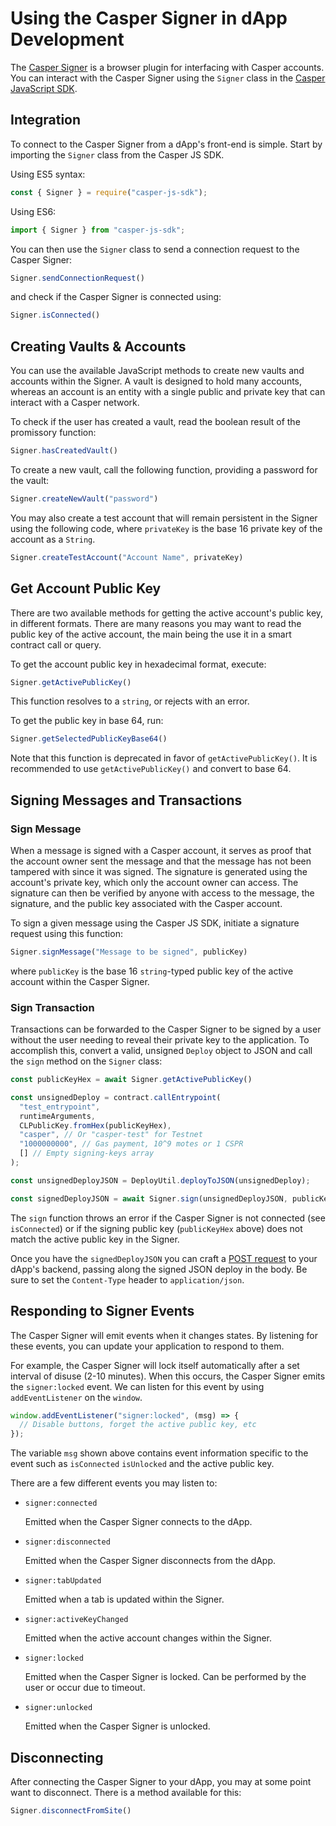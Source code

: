 # Using the Casper Signer in dApp Development

The [Casper Signer](https://github.com/casper-ecosystem/signer) is a browser plugin for interfacing with Casper accounts. You can interact with the Casper Signer using the `Signer` class in the [Casper JavaScript SDK](https://github.com/casper-ecosystem/casper-js-sdk/).

## Integration

To connect to the Casper Signer from a dApp's front-end is simple. Start by importing the `Signer` class from the Casper JS SDK.

Using ES5 syntax:

```javascript
const { Signer } = require("casper-js-sdk");
```

Using ES6:

```javascript
import { Signer } from "casper-js-sdk";
```

You can then use the `Signer` class to send a connection request to the Casper Signer:

```javascript
Signer.sendConnectionRequest()
```

and check if the Casper Signer is connected using:

```javascript
Signer.isConnected()
```

## Creating Vaults & Accounts

You can use the available JavaScript methods to create new vaults and accounts within the Signer. A vault is designed to hold many accounts, whereas an account is an entity with a single public and private key that can interact with a Casper network.

To check if the user has created a vault, read the boolean result of the promissory function:

```javascript
Signer.hasCreatedVault()
```

To create a new vault, call the following function, providing a password for the vault:

```javascript
Signer.createNewVault("password")
```

You may also create a test account that will remain persistent in the Signer using the following code, where `privateKey` is the base 16 private key of the account as a `String`.

```javascript
Signer.createTestAccount("Account Name", privateKey)
```


## Get Account Public Key

There are two available methods for getting the active account's public key, in different formats. There are many reasons you may want to read the public key of the active account, the main being the use it in a smart contract call or query. 

To get the account public key in hexadecimal format, execute:

```javascript
Signer.getActivePublicKey()
```

This function resolves to a `string`, or rejects with an error.

To get the public key in base 64, run:

```javascript
Signer.getSelectedPublicKeyBase64()
```

Note that this function is deprecated in favor of `getActivePublicKey()`. It is recommended to use `getActivePublicKey()` and convert to base 64.

## Signing Messages and Transactions

### Sign Message

When a message is signed with a Casper account, it serves as proof that the account owner sent the message and that the message has not been tampered with since it was signed. The signature is generated using the account's private key, which only the account owner can access. The signature can then be verified by anyone with access to the message, the signature, and the public key associated with the Casper account.

To sign a given message using the Casper JS SDK, initiate a signature request using this function:

```javascript
Signer.signMessage("Message to be signed", publicKey)
```

where `publicKey` is the base 16 `string`-typed public key of the active account within the Casper Signer.

### Sign Transaction

Transactions can be forwarded to the Casper Signer to be signed by a user without the user needing to reveal their private key to the application. To accomplish this, convert a valid, unsigned `Deploy` object to JSON and call the `sign` method on the `Signer` class:

```javascript
const publicKeyHex = await Signer.getActivePublicKey()

const unsignedDeploy = contract.callEntrypoint(
  "test_entrypoint",
  runtimeArguments,
  CLPublicKey.fromHex(publicKeyHex),
  "casper", // Or "casper-test" for Testnet
  "1000000000", // Gas payment, 10^9 motes or 1 CSPR
  [] // Empty signing-keys array
);

const unsignedDeployJSON = DeployUtil.deployToJSON(unsignedDeploy);

const signedDeployJSON = await Signer.sign(unsignedDeployJSON, publicKeyHex)
```

The `sign` function throws an error if the Casper Signer is not connected (see `isConnected`) or if the signing public key (`publicKeyHex` above) does not match the active public key in the Signer.

Once you have the `signedDeployJSON` you can craft a [POST request](https://developer.mozilla.org/en-US/docs/Web/HTTP/Methods/POST) to your dApp's backend, passing along the signed JSON deploy in the body. Be sure to set the `Content-Type` header to `application/json`.

## Responding to Signer Events

The Casper Signer will emit events when it changes states. By listening for these events, you can update your application to respond to them.

For example, the Casper Signer will lock itself automatically after a set interval of disuse (2-10 minutes). When this occurs, the Casper Signer emits the `signer:locked` event. We can listen for this event by using `addEventListener` on the `window`.

```javascript
window.addEventListener("signer:locked", (msg) => {
  // Disable buttons, forget the active public key, etc
});
```

The variable `msg` shown above contains event information specific to the event such as `isConnected` `isUnlocked` and the active public key.

There are a few different events you may listen to:

* `signer:connected`

  Emitted when the Casper Signer connects to the dApp.

* `signer:disconnected`

  Emitted when the Casper Signer disconnects from the dApp.

* `signer:tabUpdated`

  Emitted when a tab is updated within the Signer.

* `signer:activeKeyChanged`

  Emitted when the active account changes within the Signer.

* `signer:locked`

  Emitted when the Casper Signer is locked. Can be performed by the user or occur due to timeout.

* `signer:unlocked`

  Emitted when the Casper Signer is unlocked.

## Disconnecting

After connecting the Casper Signer to your dApp, you may at some point want to disconnect. There is a method available for this:

```javascript
Signer.disconnectFromSite()
```

